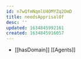 ```yaml
---
id: n7wQfmNqmlU4OMYZq2OmD
title: needsApprisalOf
desc: ''
updated: 1634845992161
created: 1634845916057
---
```


- [[hasDomain]] [[Agents]]